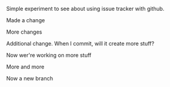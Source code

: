 Simple experiment to see about using issue tracker with github.

Made a change

More changes

Additional change. When I commit, will it create more stuff?

Now wer're working on more stuff

More and more

Now a new branch
